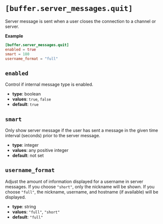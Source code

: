 # `[buffer.server_messages.quit]`

Server message is sent when a user closes the connection to a channel or server.

**Example**

```toml
[buffer.server_messages.quit]
enabled = true
smart = 180
username_format = "full"
```

## `enabled`

Control if internal message type is enabled.

- **type**: boolean
- **values**: `true`, `false`
- **default**: `true`

## `smart`

Only show server message if the user has sent a message in the given time interval (seconds) prior to the server message.

- **type**: integer
- **values**: any positive integer
- **default**: not set

## `username_format`

Adjust the amount of information displayed for a username in server messages. If you choose `"short"`, only the nickname will be shown. If you choose `"full"`, the nickname, username, and hostname (if available) will be displayed.

- **type**: string
- **values**: `"full"`, `"short"`
- **default**: `"full"`